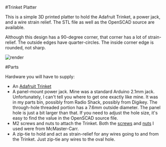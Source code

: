 #Trinket Platter

This is a simple 3D printed platter to hold the Adafruit Trinket, a power jack, and a wire strain relief. The STL file as well as the OpenSCAD source are available.

Although this design has a 90-degree corner, that corner has a lot of strain-relief. The outside edges have quarter-circles. The inside corner edge is rounded, not sharp.

![render](https://raw.github.com/BrianEnigma/trinket-platter/master/render.png "render")

#Parts

Hardware you will have to supply:

- An [Adafruit Trinket](https://www.adafruit.com/products/1501)
- A panel-mount power jack. Mine was a standard Arduino 2.1mm jack. Unfortunately, I can't tell you where to get one exactly like mine. It was in my parts bin, possibly from Radio Shack, possibly from Digikey. The through-hole threaded portion has a 7.6mm outside diameter. The panel hole is just a bit larger than that. If you need to adjust the hole size, it's easy to find the value in the OpenSCAD source file.
- M2 screws and nuts to attach the Trinket. Both the [screws][] and [nuts][] I used were from McMaster-Carr.
- A zip-tie to hold and act as strain-relief for any wires going to and from the Trinket. Just zip-tie any wires to the oval hole.

[screws]: http://www.mcmaster.com/#91290a017/=pesusq
[nuts]: http://www.mcmaster.com/#90591a111/=pesut9

